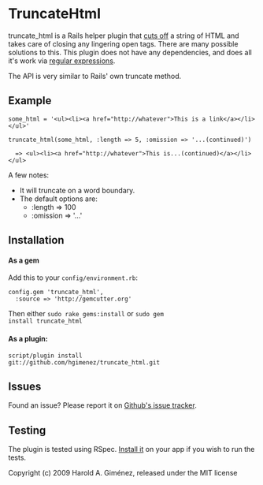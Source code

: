 TruncateHtml
============

truncate_html is a Rails helper plugin that [cuts off](http://www.youtube.com/watch?v=6XG4DIOA7nU) a string of HTML and takes care of closing any lingering open tags. There are many possible solutions to this. This plugin does not have any dependencies, and does all it's work via [regular expressions](http://xkcd.com/208/).

The API is very similar to Rails' own truncate method.


Example
-------

    some_html = '<ul><li><a href="http://whatever">This is a link</a></li></ul>'

    truncate_html(some_html, :length => 5, :omission => '...(continued)')

      => <ul><li><a href="http://whatever">This is...(continued)</a></li></ul>


A few notes:

* It will truncate on a word boundary.
* The default options are:
  * :length => 100
  * :omission => '...'

Installation
------------

#### As a gem
Add this to your <code>config/environment.rb</code>:

    config.gem 'truncate_html',
      :source => 'http://gemcutter.org'

Then either
<code>sudo rake gems:install</code>
or
<code>sudo gem install truncate_html</code>

#### As a plugin:
<code>script/plugin install git://github.com/hgimenez/truncate_html.git</code>

Issues
------

Found an issue? Please report it on [Github's issue tracker](http://github.com/hgimenez/truncate_html/issues).

Testing
-------

The plugin is tested using RSpec. [Install it](http://wiki.github.com/dchelimsky/rspec/rails) on your app if you wish to run the tests.

Copyright (c) 2009 Harold A. Giménez, released under the MIT license
